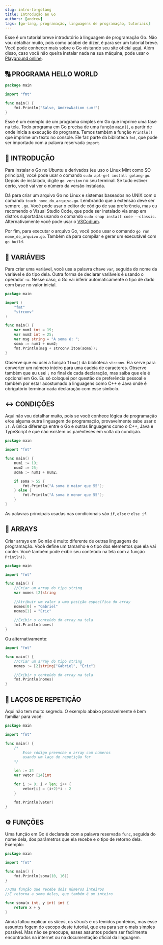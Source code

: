 ```yaml
---
slug: intro-to-golang
title: Introdução ao Go
authors: [andrew]
tags: [go-lang, programação, linguagens de programação, tutoriais]
---
```


Esse é um tutorial breve introdutório à linguagem de programação Go. Não vou detalhar muito, pois como acabei de dizer, é para ser um tutorial breve. Você pode conhecer mais sobre o Go visitando seu site oficial [aqui](https://go.dev). Além disso, caso você não queira instalar nada na sua máquina, pode usar o [Playground online](https://go.dev/play/).

## 🔠️ PROGRAMA HELLO WORLD

```go
package main

import "fmt"

func main() {
	fmt.Println("Salve, AndrewNation sum!")
}
```

Esse é um exemplo de um programa simples em Go que imprime uma fase na tela. Todo programa em Go precisa de uma função `main()`, a partir de onde inicia a execução do programa. Temos também a função `Println()` que imprime um texto no console. Ele faz parte da biblioteca `fmt`, que pode ser importado com a palavra reservada `import`.

## 📕️ INTRODUÇÃO

Para instalar o Go no Ubuntu e derivados (eu uso o Linux Mint como SO principal), você pode usar o comando `sudo apt-get install golang-go`. Depois de instalado, digite `go version` no seu terminal. Se tudo estiver certo, você vai ver o número da versão instalada.

Dá para criar um arquivo Go no Linux e sistemas baseados no UNIX com o comando `touch nome_do_arquivo.go`. Lembrando que a extensão deve ser sempre `.go`. Você pode usar o editor de código de sua preferência, mas eu recomendo o Visual Studio Code, que pode ser instalado via snap em distros suportadas usando o comando `sudo snap install code --classic`. Alternativamente você pode usar o [VSCodium](https://vscodium.com/).

Por fim, para executar o arquivo Go, você pode usar o comando `go run nome_do_arquivo.go`. Também dá para compilar e gerar um executável com `go build`.

## 🔢️ VARIÁVEIS

Para criar uma variável, você usa a palavra chave `var`, seguida do nome da variável e do tipo dela. Outra forma de declarar variáveis é usando o operador `:=`. Nesse caso, o Go vai inferir automaticamente o tipo de dado com base no valor inicial.

```go
package main

import (
	"fmt"
	"strconv"
)

func main() {
	var num1 int = 19;
	var num2 int = 25;
	var msg string = "A soma é: ";
	soma := num1 + num2;
	fmt.Println(msg + strconv.Itoa(soma));
}
```

Observe que eu usei a função `Itoa()` da biblioteca `strconv`. Ela serve para converter um número inteiro para uma cadeia de caracteres. Observe também que eu usei `;` no final de cada declaração, mas saiba que ele é opcional em Go. Eu só coloquei por questão de preferência pessoal e também por estar acostumado a linguagens como C++ e Java onde é obrigatório terminar cada declaração com esse símbolo.

## ↔️ CONDIÇÕES

Aqui não vou detalhar muito, pois se você conhece lógica de programação e/ou alguma outra linguagem de programação, provavelmente sabe usar o `if`. A única diferença entre o Go e outras linguagens como o C++, Java e TypeScript é que não existem os parênteses em volta da condição.

```go
package main

import "fmt"

func main() {
	num1 := 19;
	num2 := 25;
	soma := num1 + num2;

	if soma > 55 {
		fmt.Println("A soma é maior que 55");
	} else {
		fmt.Println("A soma é menor que 55");
	}
}
```

As palavras principais usadas nas condicionais são `if`, `else` e `else if`.

## 🔢️ ARRAYS

Criar arrays em Go não é muito diferente de outras linguagens de programação. Você define um tamanho e o tipo dos elementos que ela vai conter. Você também pode exibir seu conteúdo na tela com a função `Println()`.

```go
package main

import "fmt"

func main() {
	//Criar um array do tipo string
	var nomes [2]string
	
	//Atribuir um valor a uma posição específica do array
	nomes[0] = "Gabriel"
	nomes[1] = "Eric"
	
	//Exibir o conteúdo do array na tela
	fmt.Println(nomes)
}
```

Ou alternativamente:

```go
import "fmt"

func main() {
	//Criar um array do tipo string
	nomes := [2]string{"Gabriel", "Eric"}

	//Exibir o conteúdo do array na tela
	fmt.Println(nomes)
}
```

## 🔄️ LAÇOS DE REPETIÇÃO

Aqui não tem muito segredo. O exemplo abaixo provavelmente é bem familiar para você:

```go
package main

import "fmt"

func main() {
	/*
		Esse código preenche o array com números
		usando um laço de repetição for
	*/

	len := 24
	var vetor [24]int

	for i := 0; i < len; i++ {
		vetor[i] = (i+2)*i - 2
	}

	fmt.Println(vetor)
}
```

## ⚙️ FUNÇÕES

Uma função em Go é declarada com a palavra reservada `func`, seguida do nome dela, dos parâmetros que ela recebe e o tipo de retorno dela. Exemplo:

```go
package main

import "fmt"

func main() {
	fmt.Println(soma(10, 16))
}

//Uma função que recebe dois números inteiros
//E retorna a soma deles, que também é um inteiro

func soma(x int, y int) int {
	return x + y
}
```

Ainda faltou explicar os _slices_, os _structs_ e os temidos ponteiros, mas esse assuntos fogem do escopo deste tutorial, que era para ser o mais simples possível. Mas não se preocupe, esses assuntos podem ser facilmente encontrados na internet ou na documentação oficial da linguagem.